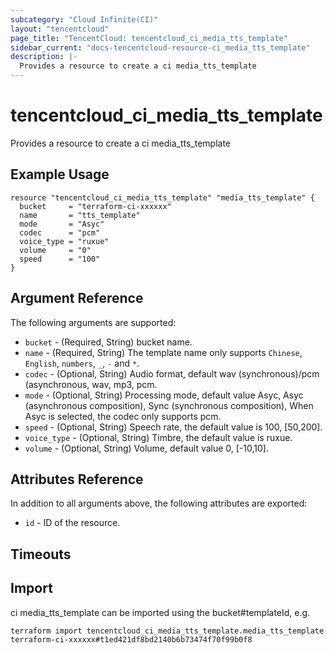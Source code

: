 ```yaml
---
subcategory: "Cloud Infinite(CI)"
layout: "tencentcloud"
page_title: "TencentCloud: tencentcloud_ci_media_tts_template"
sidebar_current: "docs-tencentcloud-resource-ci_media_tts_template"
description: |-
  Provides a resource to create a ci media_tts_template
---
```


# tencentcloud_ci_media_tts_template

Provides a resource to create a ci media_tts_template

## Example Usage

```hcl
resource "tencentcloud_ci_media_tts_template" "media_tts_template" {
  bucket     = "terraform-ci-xxxxxx"
  name       = "tts_template"
  mode       = "Asyc"
  codec      = "pcm"
  voice_type = "ruxue"
  volume     = "0"
  speed      = "100"
}
```

## Argument Reference

The following arguments are supported:

* `bucket` - (Required, String) bucket name.
* `name` - (Required, String) The template name only supports `Chinese`, `English`, `numbers`, `_`, `-` and `*`.
* `codec` - (Optional, String) Audio format, default wav (synchronous)/pcm (asynchronous, wav, mp3, pcm.
* `mode` - (Optional, String) Processing mode, default value Asyc, Asyc (asynchronous composition), Sync (synchronous composition), When Asyc is selected, the codec only supports pcm.
* `speed` - (Optional, String) Speech rate, the default value is 100, [50,200].
* `voice_type` - (Optional, String) Timbre, the default value is ruxue.
* `volume` - (Optional, String) Volume, default value 0, [-10,10].

## Attributes Reference

In addition to all arguments above, the following attributes are exported:

* `id` - ID of the resource.



## Timeouts

<no value>


## Import

ci media_tts_template can be imported using the bucket#templateId, e.g.

```
terraform import tencentcloud_ci_media_tts_template.media_tts_template terraform-ci-xxxxxx#t1ed421df8bd2140b6b73474f70f99b0f8
```

